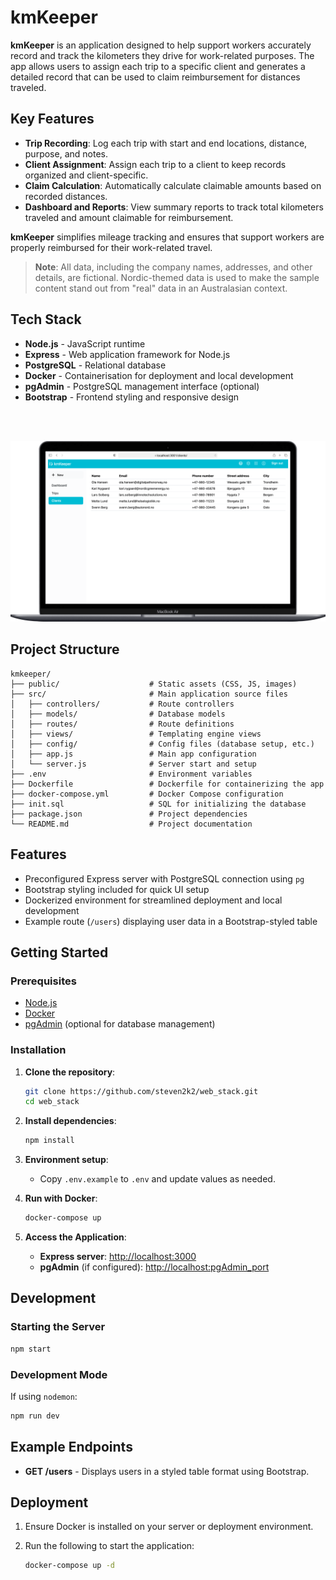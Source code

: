 # kmKeeper

**kmKeeper** is an application designed to help support workers accurately record and track the kilometers they drive for work-related purposes. The app allows users to assign each trip to a specific client and generates a detailed record that can be used to claim reimbursement for distances traveled.

## Key Features
- **Trip Recording**: Log each trip with start and end locations, distance, purpose, and notes.
- **Client Assignment**: Assign each trip to a client to keep records organized and client-specific.
- **Claim Calculation**: Automatically calculate claimable amounts based on recorded distances.
- **Dashboard and Reports**: View summary reports to track total kilometers traveled and amount claimable for reimbursement.

**kmKeeper** simplifies mileage tracking and ensures that support workers are properly reimbursed for their work-related travel.



> **Note**: All data, including the company names, addresses, and other details, are fictional.
> Nordic-themed data is used to make the sample content stand out from "real" data in an Australasian context.

## Tech Stack

- **Node.js** - JavaScript runtime
- **Express** - Web application framework for Node.js
- **PostgreSQL** - Relational database
- **Docker** - Containerisation for deployment and local development
- **pgAdmin** - PostgreSQL management interface (optional)
- **Bootstrap** - Frontend styling and responsive design

&nbsp;  
&nbsp;

![Screenshot](public/images/screenshot.png)

## Project Structure

```plaintext
kmkeeper/
├── public/                    # Static assets (CSS, JS, images)
├── src/                       # Main application source files
│   ├── controllers/           # Route controllers
│   ├── models/                # Database models
│   ├── routes/                # Route definitions
│   ├── views/                 # Templating engine views
│   ├── config/                # Config files (database setup, etc.)
│   ├── app.js                 # Main app configuration
│   └── server.js              # Server start and setup
├── .env                       # Environment variables
├── Dockerfile                 # Dockerfile for containerizing the app
├── docker-compose.yml         # Docker Compose configuration
├── init.sql                   # SQL for initializing the database
├── package.json               # Project dependencies
└── README.md                  # Project documentation
```

## Features

- Preconfigured Express server with PostgreSQL connection using `pg`
- Bootstrap styling included for quick UI setup
- Dockerized environment for streamlined deployment and local development
- Example route (`/users`) displaying user data in a Bootstrap-styled table

## Getting Started

### Prerequisites

- [Node.js](https://nodejs.org/)
- [Docker](https://www.docker.com/)
- [pgAdmin](https://www.pgadmin.org/) (optional for database management)

### Installation

1. **Clone the repository**:
   ```bash
   git clone https://github.com/steven2k2/web_stack.git
   cd web_stack
   ```

2. **Install dependencies**:
   ```bash
   npm install
   ```

3. **Environment setup**:
    - Copy `.env.example` to `.env` and update values as needed.

4. **Run with Docker**:
   ```bash
   docker-compose up
   ```

5. **Access the Application**:
    - **Express server**: [http://localhost:3000](http://localhost:3000)
    - **pgAdmin** (if configured): [http://localhost:pgAdmin_port](http://localhost:pgAdmin_port)

## Development

### Starting the Server

```bash
npm start
```

### Development Mode

If using `nodemon`:

```bash
npm run dev
```

## Example Endpoints

- **GET /users** - Displays users in a styled table format using Bootstrap.

## Deployment

1. Ensure Docker is installed on your server or deployment environment.
2. Run the following to start the application:

   ```bash
   docker-compose up -d
   ```